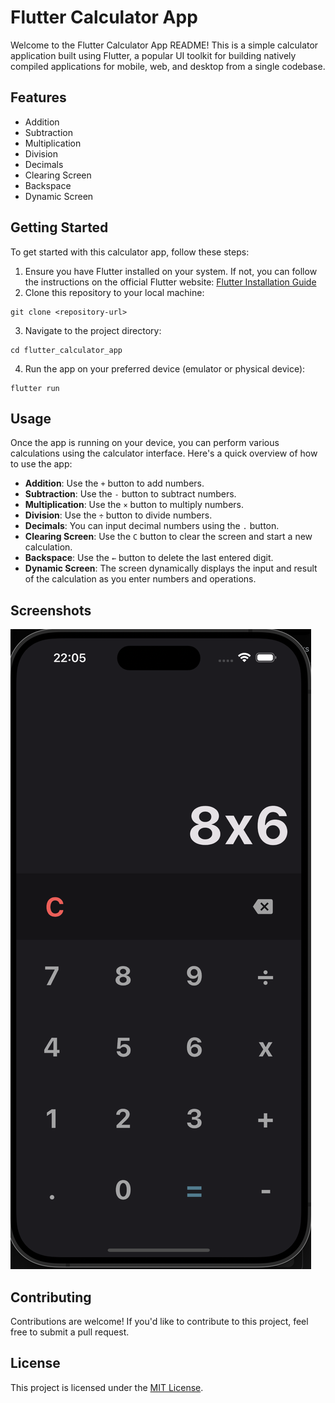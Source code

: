 # Flutter Calculator App

Welcome to the Flutter Calculator App README! This is a simple calculator application built using Flutter, a popular UI toolkit for building natively compiled applications for mobile, web, and desktop from a single codebase.

## Features

- Addition
- Subtraction
- Multiplication
- Division
- Decimals
- Clearing Screen
- Backspace
- Dynamic Screen

## Getting Started

To get started with this calculator app, follow these steps:

1. Ensure you have Flutter installed on your system. If not, you can follow the instructions on the official Flutter website: [Flutter Installation Guide](https://flutter.dev/docs/get-started/install)
2. Clone this repository to your local machine:
```
git clone <repository-url>
```
3. Navigate to the project directory:
```
cd flutter_calculator_app
```
4. Run the app on your preferred device (emulator or physical device):
```
flutter run
```


## Usage

Once the app is running on your device, you can perform various calculations using the calculator interface. Here's a quick overview of how to use the app:

- **Addition**: Use the `+` button to add numbers.
- **Subtraction**: Use the `-` button to subtract numbers.
- **Multiplication**: Use the `×` button to multiply numbers.
- **Division**: Use the `÷` button to divide numbers.
- **Decimals**: You can input decimal numbers using the `.` button.
- **Clearing Screen**: Use the `C` button to clear the screen and start a new calculation.
- **Backspace**: Use the `←` button to delete the last entered digit.
- **Dynamic Screen**: The screen dynamically displays the input and result of the calculation as you enter numbers and operations.

## Screenshots

![App Image](./images/screen.png)

## Contributing

Contributions are welcome! If you'd like to contribute to this project, feel free to submit a pull request.

## License

This project is licensed under the [MIT License](LICENSE).
